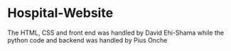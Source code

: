 # Hospital-Website
The HTML, CSS and front end was handled by David Ehi-Shama while the python code and backend was handled by Pius Onche
